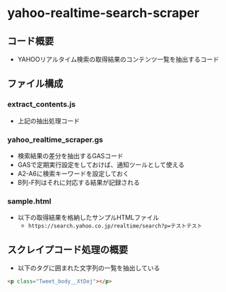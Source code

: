 # yahoo-realtime-search-scraper

## コード概要

- YAHOOリアルタイム検索の取得結果のコンテンツ一覧を抽出するコード

## ファイル構成

### extract_contents.js

- 上記の抽出処理コード

### yahoo_realtime_scraper.gs

- 検索結果の差分を抽出するGASコード
- GASで定期実行設定をしておけば、通知ツールとして使える
- A2-A6に検索キーワードを設定しておく
- B列-F列はそれに対応する結果が記録される

### sample.html

- 以下の取得結果を格納したサンプルHTMLファイル
  - `https://search.yahoo.co.jp/realtime/search?p=テストテスト`

## スクレイプコード処理の概要

- 以下のタグに囲まれた文字列の一覧を抽出している

```html
<p class="Tweet_body__XtDoj"></p>
```
